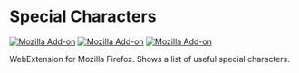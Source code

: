 # Special Characters

[![Mozilla Add-on](https://img.shields.io/amo/v/uft8-special-characters.svg)](https://addons.mozilla.org/firefox/addon/uft8-special-characters/)
[![Mozilla Add-on](https://img.shields.io/amo/stars/uft8-special-characters.svg)](https://addons.mozilla.org/firefox/addon/uft8-special-characters/reviews/)
[![Mozilla Add-on](https://img.shields.io/amo/users/uft8-special-characters.svg)](https://addons.mozilla.org/firefox/addon/uft8-special-characters/)

WebExtension for Mozilla Firefox. Shows a list of useful special characters.
